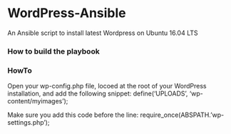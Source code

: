 # WordPress-Ansible
An Ansible script to install latest Wordpress on Ubuntu 16.04 LTS

### How to build the playbook


### HowTo
Open your wp-config.php file, locoed at the root of your WordPress installation, and add the following snippet:
define(‘UPLOADS’, ‘wp-content/myimages’);

Make sure you add this code before the line:
require_once(ABSPATH.’wp-settings.php’);


